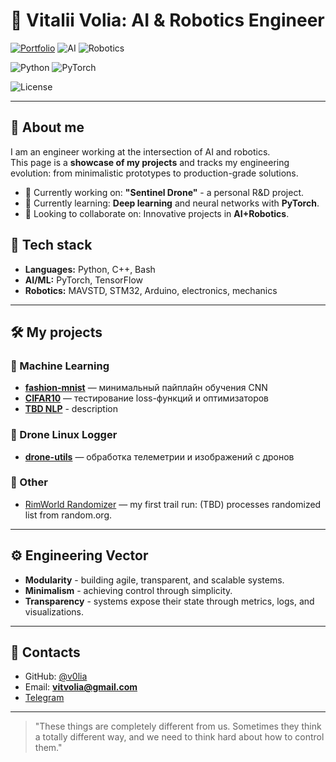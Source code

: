 # 🧠 Vitalii Volia: **AI & Robotics Engineer**

[![Portfolio](https://img.shields.io/badge/portfolio-active-green)](#)
![AI](https://img.shields.io/badge/AI-ML%20%7C%20Deep%20Learning-blueviolet)
![Robotics](https://img.shields.io/badge/field-Robotics-orange)  

![Python](https://img.shields.io/badge/python-3.13-blue)
![PyTorch](https://img.shields.io/badge/framework-PyTorch-EE4C2C?logo=pytorch&logoColor=white)  

![License](https://img.shields.io/badge/license-MIT-lightgrey)  

---

## 🚀 About me
I am an engineer working at the intersection of AI and robotics.  
This page is a **showcase of my projects** and tracks my engineering evolution: from minimalistic prototypes to production-grade solutions.
- 🔭 Currently working on: **"Sentinel Drone"** - a personal R&D project.
- 🌱 Currently learning: **Deep learning** and neural networks with **PyTorch**.
- 👯 Looking to collaborate on: Innovative projects in **AI+Robotics**.

## 🧩 Tech stack
- **Languages:** Python, C++, Bash
- **AI/ML:** PyTorch, TensorFlow
- **Robotics:** MAVSTD, STM32, Arduino, electronics, mechanics
  
---

## 🛠 My projects

### 🧠 Machine Learning
- [**fashion-mnist**](https://github.com/v0lia/fashion-mnist) — минимальный пайплайн обучения CNN  
- [**CIFAR10**](https://github.com/v0lia/torch-experiments) — тестирование loss-функций и оптимизаторов  
- [**TBD NLP**](link) - description
  
### 🚁 Drone Linux Logger
- [**drone-utils**](https://github.com/v0lia/drone-utils) — обработка телеметрии и изображений с дронов
  
### 🌱 Other
- [RimWorld Randomizer](https://github.com/v0lia/rimworld-randomizer) —  my first trail run: (TBD) processes randomized list from random.org.

---

## ⚙️ Engineering Vector
- **Modularity** - building agile, transparent, and scalable systems.
- **Minimalism** - achieving control through simplicity.
- **Transparency** - systems expose their state through metrics, logs, and visualizations.

---

## 📡 Contacts
- GitHub: [@v0lia](https://github.com/v0lia)
- Email: **vitvolia@gmail.com**
- [Telegram](https://t.me/VitVolia)

---

> "These things are completely different from us. Sometimes they think a totally different way, and we need to think hard about how to control them."
